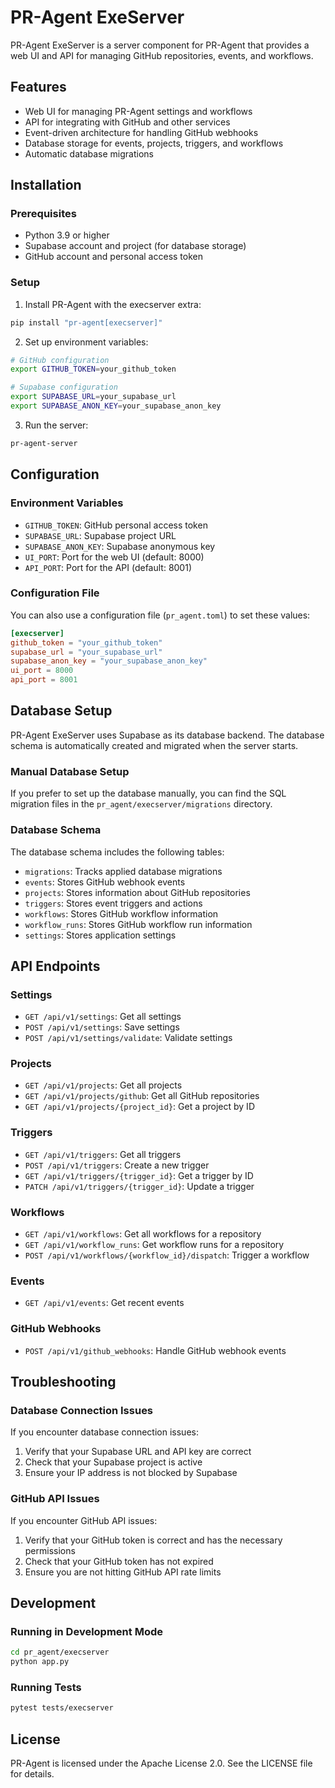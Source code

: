 # PR-Agent ExeServer

PR-Agent ExeServer is a server component for PR-Agent that provides a web UI and API for managing GitHub repositories, events, and workflows.

## Features

- Web UI for managing PR-Agent settings and workflows
- API for integrating with GitHub and other services
- Event-driven architecture for handling GitHub webhooks
- Database storage for events, projects, triggers, and workflows
- Automatic database migrations

## Installation

### Prerequisites

- Python 3.9 or higher
- Supabase account and project (for database storage)
- GitHub account and personal access token

### Setup

1. Install PR-Agent with the execserver extra:

```bash
pip install "pr-agent[execserver]"
```

2. Set up environment variables:

```bash
# GitHub configuration
export GITHUB_TOKEN=your_github_token

# Supabase configuration
export SUPABASE_URL=your_supabase_url
export SUPABASE_ANON_KEY=your_supabase_anon_key
```

3. Run the server:

```bash
pr-agent-server
```

## Configuration

### Environment Variables

- `GITHUB_TOKEN`: GitHub personal access token
- `SUPABASE_URL`: Supabase project URL
- `SUPABASE_ANON_KEY`: Supabase anonymous key
- `UI_PORT`: Port for the web UI (default: 8000)
- `API_PORT`: Port for the API (default: 8001)

### Configuration File

You can also use a configuration file (`pr_agent.toml`) to set these values:

```toml
[execserver]
github_token = "your_github_token"
supabase_url = "your_supabase_url"
supabase_anon_key = "your_supabase_anon_key"
ui_port = 8000
api_port = 8001
```

## Database Setup

PR-Agent ExeServer uses Supabase as its database backend. The database schema is automatically created and migrated when the server starts.

### Manual Database Setup

If you prefer to set up the database manually, you can find the SQL migration files in the `pr_agent/execserver/migrations` directory.

### Database Schema

The database schema includes the following tables:

- `migrations`: Tracks applied database migrations
- `events`: Stores GitHub webhook events
- `projects`: Stores information about GitHub repositories
- `triggers`: Stores event triggers and actions
- `workflows`: Stores GitHub workflow information
- `workflow_runs`: Stores GitHub workflow run information
- `settings`: Stores application settings

## API Endpoints

### Settings

- `GET /api/v1/settings`: Get all settings
- `POST /api/v1/settings`: Save settings
- `POST /api/v1/settings/validate`: Validate settings

### Projects

- `GET /api/v1/projects`: Get all projects
- `GET /api/v1/projects/github`: Get all GitHub repositories
- `GET /api/v1/projects/{project_id}`: Get a project by ID

### Triggers

- `GET /api/v1/triggers`: Get all triggers
- `POST /api/v1/triggers`: Create a new trigger
- `GET /api/v1/triggers/{trigger_id}`: Get a trigger by ID
- `PATCH /api/v1/triggers/{trigger_id}`: Update a trigger

### Workflows

- `GET /api/v1/workflows`: Get all workflows for a repository
- `GET /api/v1/workflow_runs`: Get workflow runs for a repository
- `POST /api/v1/workflows/{workflow_id}/dispatch`: Trigger a workflow

### Events

- `GET /api/v1/events`: Get recent events

### GitHub Webhooks

- `POST /api/v1/github_webhooks`: Handle GitHub webhook events

## Troubleshooting

### Database Connection Issues

If you encounter database connection issues:

1. Verify that your Supabase URL and API key are correct
2. Check that your Supabase project is active
3. Ensure your IP address is not blocked by Supabase

### GitHub API Issues

If you encounter GitHub API issues:

1. Verify that your GitHub token is correct and has the necessary permissions
2. Check that your GitHub token has not expired
3. Ensure you are not hitting GitHub API rate limits

## Development

### Running in Development Mode

```bash
cd pr_agent/execserver
python app.py
```

### Running Tests

```bash
pytest tests/execserver
```

## License

PR-Agent is licensed under the Apache License 2.0. See the LICENSE file for details.
